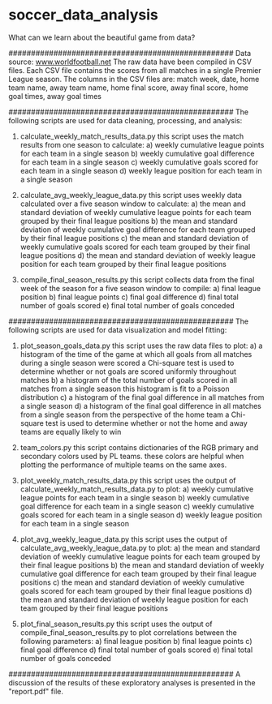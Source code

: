 # soccer_data_analysis
What can we learn about the beautiful game from data?

##################################################
Data source: www.worldfootball.net
The raw data have been compiled in CSV files.
Each CSV file contains the scores from all matches in a single Premier League season.
The columns in the CSV files are:
match week, date, home team name, away team name, home final score, away final score, home goal times, away goal times

##################################################
The following scripts are used for data cleaning, processing, and analysis:
1) calculate_weekly_match_results_data.py
	this script uses the match results from one season to calculate: 
	a) weekly cumulative league points for each team in a single season
	b) weekly cumulative goal difference for each team in a single season
	c) weekly cumulative goals scored for each team in a single season
	d) weekly league position for each team in a single season

2) calculate_avg_weekly_league_data.py
	this script uses weekly data calculated over a five season window to calculate:
	a) the mean and standard deviation of weekly cumulative league points for each team grouped by their final league positions
	b) the mean and standard deviation of weekly cumulative goal difference for each team grouped by their final league positions
	c) the mean and standard deviation of weekly cumulative goals scored for each team grouped by their final league positions
	d) the mean and standard deviation of weekly league position for each team grouped by their final league positions

3) compile_final_season_results.py
	this script collects data from the final week of the season for a five season window to compile:
	a) final league position
	b) final league points
	c) final goal difference
	d) final total number of goals scored
	e) final total number of goals conceded

##################################################
The following scripts are used for data visualization and model fitting:
1) plot_season_goals_data.py
	this script uses the raw data files to plot:
	a) a histogram of the time of the game at which all goals from all matches during a single season were scored
		a Chi-square test is used to determine whether or not goals are scored uniformly throughout matches
	b) a histogram of the total number of goals scored in all matches from a single season
		this histogram is fit to a Poisson distribution
	c) a histogram of the final goal difference in all matches from a single season
	d) a histogram of the final goal difference in all matches from a single season from the perspective of the home team
		a Chi-square test is used to determine whether or not the home and away teams are equally likely to win

2) team_colors.py
	this script contains dictionaries of the RGB primary and secondary colors used by PL teams.
	these colors are helpful when plotting the performance of multiple teams on the same axes.

3) plot_weekly_match_results_data.py
	this script uses the output of calculate_weekly_match_results_data.py to plot: 
	a) weekly cumulative league points for each team in a single season
	b) weekly cumulative goal difference for each team in a single season
	c) weekly cumulative goals scored for each team in a single season
	d) weekly league position for each team in a single season

4) plot_avg_weekly_league_data.py
	this script uses the output of calculate_avg_weekly_league_data.py to plot: 
	a) the mean and standard deviation of weekly cumulative league points for each team grouped by their final league positions
	b) the mean and standard deviation of weekly cumulative goal difference for each team grouped by their final league positions
	c) the mean and standard deviation of weekly cumulative goals scored for each team grouped by their final league positions
	d) the mean and standard deviation of weekly league position for each team grouped by their final league positions

5) plot_final_season_results.py
	this script uses the output of compile_final_season_results.py to plot correlations between the following parameters: 
	a) final league position
	b) final league points
	c) final goal difference
	d) final total number of goals scored
	e) final total number of goals conceded

##################################################
A discussion of the results of these exploratory analyses is presented in the "report.pdf" file.
